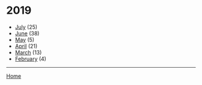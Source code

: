 # 2019

  * [July](./2019-07.md) (25)
  * [June](./2019-06.md) (38)
  * [May](./2019-05.md) (5)
  * [April](./2019-04.md) (21)
  * [March](./2019-03.md) (13)
  * [February](./2019-02.md) (4)

----

[Home](../)
